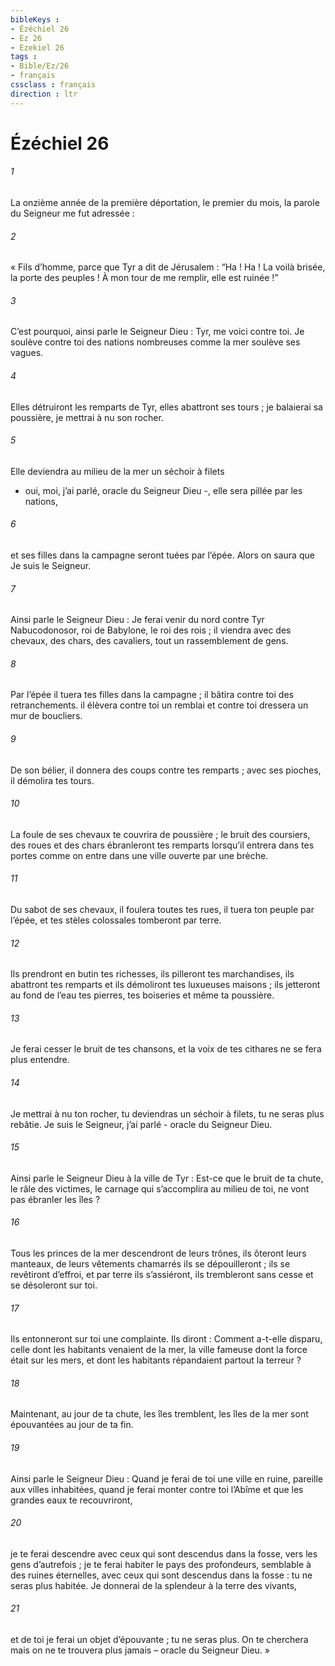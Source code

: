 ```yaml
---
bibleKeys : 
- Ézéchiel 26
- Ez 26
- Ezekiel 26
tags : 
- Bible/Ez/26
- français
cssclass : français
direction : ltr
---
```


# Ézéchiel 26

###### 1
La onzième année de la première déportation, le premier du mois, la parole du Seigneur me fut adressée :
###### 2
« Fils d’homme, parce que Tyr a dit de Jérusalem :
“Ha ! Ha ! La voilà brisée, la porte des peuples !
À mon tour de me remplir, elle est ruinée !”
###### 3
C’est pourquoi, ainsi parle le Seigneur Dieu :
Tyr, me voici contre toi.
Je soulève contre toi des nations nombreuses
comme la mer soulève ses vagues.
###### 4
Elles détruiront les remparts de Tyr, elles abattront ses tours ;
je balaierai sa poussière, je mettrai à nu son rocher.
###### 5
Elle deviendra au milieu de la mer un séchoir à filets
- oui, moi, j’ai parlé, oracle du Seigneur Dieu -,
elle sera pillée par les nations,
###### 6
et ses filles dans la campagne seront tuées par l’épée.
Alors on saura que Je suis le Seigneur.
###### 7
Ainsi parle le Seigneur Dieu :
Je ferai venir du nord contre Tyr
Nabucodonosor, roi de Babylone, le roi des rois ;
il viendra avec des chevaux, des chars,
des cavaliers, tout un rassemblement de gens.
###### 8
Par l’épée il tuera tes filles dans la campagne ;
il bâtira contre toi des retranchements.
il élèvera contre toi un remblai
et contre toi dressera un mur de boucliers.
###### 9
De son bélier, il donnera des coups contre tes remparts ;
avec ses pioches, il démolira tes tours.
###### 10
La foule de ses chevaux te couvrira de poussière ;
le bruit des coursiers, des roues et des chars
ébranleront tes remparts
lorsqu’il entrera dans tes portes
comme on entre dans une ville ouverte par une brèche.
###### 11
Du sabot de ses chevaux, il foulera toutes tes rues,
il tuera ton peuple par l’épée,
et tes stèles colossales tomberont par terre.
###### 12
Ils prendront en butin tes richesses,
ils pilleront tes marchandises,
ils abattront tes remparts
et ils démoliront tes luxueuses maisons ;
ils jetteront au fond de l’eau tes pierres,
tes boiseries et même ta poussière.
###### 13
Je ferai cesser le bruit de tes chansons,
et la voix de tes cithares ne se fera plus entendre.
###### 14
Je mettrai à nu ton rocher,
tu deviendras un séchoir à filets,
tu ne seras plus rebâtie.
Je suis le Seigneur, j’ai parlé
- oracle du Seigneur Dieu.
###### 15
Ainsi parle le Seigneur Dieu à la ville de Tyr :
Est-ce que le bruit de ta chute, le râle des victimes,
le carnage qui s’accomplira au milieu de toi,
ne vont pas ébranler les îles ?
###### 16
Tous les princes de la mer descendront de leurs trônes,
ils ôteront leurs manteaux,
de leurs vêtements chamarrés ils se dépouilleront ;
ils se revêtiront d’effroi, et par terre ils s’assiéront,
ils trembleront sans cesse et se désoleront sur toi.
###### 17
Ils entonneront sur toi une complainte. Ils diront :
Comment a-t-elle disparu,
celle dont les habitants venaient de la mer,
la ville fameuse dont la force était sur les mers,
et dont les habitants répandaient partout la terreur ?
###### 18
Maintenant, au jour de ta chute, les îles tremblent,
les îles de la mer sont épouvantées au jour de ta fin.
###### 19
Ainsi parle le Seigneur Dieu : Quand je ferai de toi une ville en ruine, pareille aux villes inhabitées, quand je ferai monter contre toi l’Abîme et que les grandes eaux te recouvriront,
###### 20
je te ferai descendre avec ceux qui sont descendus dans la fosse, vers les gens d’autrefois ; je te ferai habiter le pays des profondeurs, semblable à des ruines éternelles, avec ceux qui sont descendus dans la fosse : tu ne seras plus habitée. Je donnerai de la splendeur à la terre des vivants,
###### 21
et de toi je ferai un objet d’épouvante ; tu ne seras plus. On te cherchera mais on ne te trouvera plus jamais – oracle du Seigneur Dieu. »
